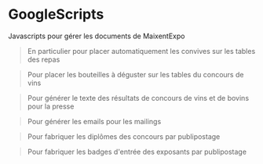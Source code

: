 # GoogleScripts

Javascripts pour gérer les documents de MaixentExpo

> En particulier pour placer automatiquement les convives sur les tables des repas

> Pour placer les bouteilles à déguster sur les tables du concours de vins

> Pour générer le texte des résultats de concours de vins et de bovins pour la presse

> Pour générer les emails pour les mailings

> Pour fabriquer les diplômes des concours par publipostage

> Pour fabriquer les badges d'entrée des exposants par publipostage